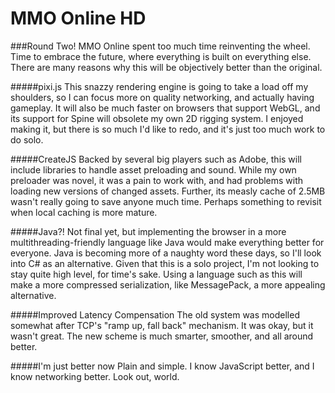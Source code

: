 MMO Online HD
=============

###Round Two! 
MMO Online spent too much time reinventing the wheel. Time to embrace the future, where everything is built on everything else. There are many reasons why this will be objectively better than the original.

#####pixi.js
This snazzy rendering engine is going to take a load off my shoulders, so I can focus more on quality networking, and actually having gameplay. It will also be much faster on browsers that support WebGL, and its support for Spine will obsolete my own 2D rigging system. I enjoyed making it, but there is so much I'd like to redo, and it's just too much work to do solo.

#####CreateJS
Backed by several big players such as Adobe, this will include libraries to handle asset preloading and sound. While my own preloader was novel, it was a pain to work with, and had problems with loading new versions of changed assets. Further, its measly cache of 2.5MB wasn't really going to save anyone much time. Perhaps something to revisit when local caching is more mature.

#####Java?!
Not final yet, but implementing the browser in a more multithreading-friendly language like Java would make everything better for everyone. Java is becoming more of a naughty word these days, so I'll look into C# as an alternative. Given that this is a solo project, I'm not looking to stay quite high level, for time's sake. Using a language such as this will make a more compressed serialization, like MessagePack, a more appealing alternative.

#####Improved Latency Compensation
The old system was modelled somewhat after TCP's "ramp up, fall back" mechanism. It was okay, but it wasn't great. The new scheme is much smarter, smoother, and all around better.

#####I'm just better now
Plain and simple. I know JavaScript better, and I know networking better. Look out, world.
